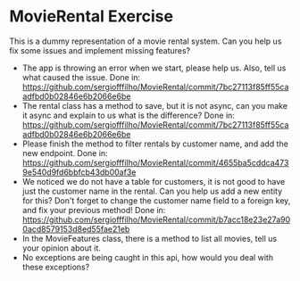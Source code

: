 # MovieRental Exercise

This is a dummy representation of a movie rental system.
Can you help us fix some issues and implement missing features?

 * The app is throwing an error when we start, please help us. Also, tell us what caused the issue. Done in: https://github.com/sergiofffilho/MovieRental/commit/7bc27113f85ff55caadfbd0b02846e6b2066e6be
 * The rental class has a method to save, but it is not async, can you make it async and explain to us what is the difference? Done in: https://github.com/sergiofffilho/MovieRental/commit/7bc27113f85ff55caadfbd0b02846e6b2066e6be
 * Please finish the method to filter rentals by customer name, and add the new endpoint. Done in: https://github.com/sergiofffilho/MovieRental/commit/4655ba5cddca4739e540d9fd6bbfcb43db00af3e
 * We noticed we do not have a table for customers, it is not good to have just the customer name in the rental.
   Can you help us add a new entity for this? Don't forget to change the customer name field to a foreign key, and fix your previous method! Done in: https://github.com/sergiofffilho/MovieRental/commit/b7acc18e23e27a900acd8579153d8ed55fae21eb
 * In the MovieFeatures class, there is a method to list all movies, tell us your opinion about it.
 * No exceptions are being caught in this api, how would you deal with these exceptions?

